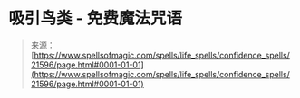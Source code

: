 <!--yml

category: 未分类

date: 2024-06-12 19:05:14

-->

# 吸引鸟类 - 免费魔法咒语

> 来源：[https://www.spellsofmagic.com/spells/life_spells/confidence_spells/21596/page.html#0001-01-01](https://www.spellsofmagic.com/spells/life_spells/confidence_spells/21596/page.html#0001-01-01)
